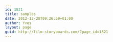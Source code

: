 ```yaml
---
id: 1821
title: samples
date: 2012-12-28T09:26:59+01:00
author: Yves
layout: page
guid: http://film-storyboards.com/?page_id=1821
---
```

